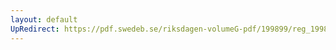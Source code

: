 ```yaml
---
layout: default
UpRedirect: https://pdf.swedeb.se/riksdagen-volumeG-pdf/199899/reg_199899/reg_199899_0286.pdf
---
```

